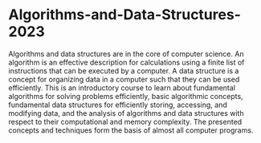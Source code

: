 # Algorithms-and-Data-Structures-2023
Algorithms and data structures are in the core of computer science. An algorithm is an effective description for calculations using a finite list of instructions that can be executed by a computer. A data structure is a concept for organizing data in a computer such that they can be used efficiently. This is an introductory course to learn about fundamental algorithms for solving problems efficiently, basic algorithmic concepts, fundamental data structures for efficiently storing, accessing, and modifying data, and the analysis of algorithms and data structures with respect to their computational and memory complexity. The presented concepts and techniques form the basis of almost all computer programs.

